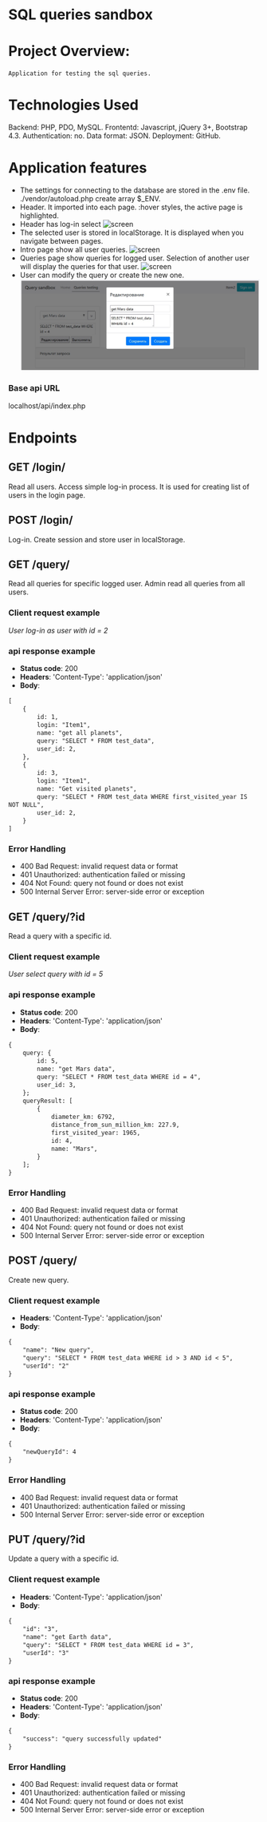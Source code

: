 ﻿# SQL queries sandbox

# Project Overview:
```
Application for testing the sql queries.
```
# Technologies Used
Backend: PHP, PDO, MySQL.
Frontentd: Javascript, jQuery 3+, Bootstrap 4.3.
Authentication: no.
Data format: JSON.
Deployment: GitHub.

# Application features
- The settings for connecting to the database are stored in the .env file. ./vendor/autoload.php create array $_ENV.
- Header. It imported into each page. :hover styles, the active page is highlighted.
- Header has log-in select
![screen](https://github.com/bart-git21/JS-PHP-MySQL--sql-queries-testing/blob/main/login.jpg)
- The selected user is stored in localStorage. It is displayed when you navigate between pages. 
- Intro page show all user queries.
![screen](https://github.com/bart-git21/JS-PHP-MySQL--sql-queries-testing/blob/main/intro.jpg)
- Queries page show queries for logged user. Selection of another user will display the queries for that user.
![screen](https://github.com/bart-git21/JS-PHP-MySQL--sql-queries-testing/blob/main/query.jpg)
- User can modify the query or create the new one.
![screen](https://github.com/bart-git21/JS-PHP-MySQL--sql-queries-sandbox/blob/main/edit.jpg)

### Base api URL
localhost/api/index.php

# Endpoints

## GET /login/
Read all users. Access simple log-in process. It is used for creating list of users in the login page.

## POST /login/
Log-in. Create session and store user in localStorage.

## GET /query/
Read all queries for specific logged user. Admin read all queries from all users.
### Client request example
*User log-in as user with id = 2*
### api response example
* **Status code**: 200
* **Headers**: 'Content-Type': 'application/json'
* **Body**:
```
[
    {
        id: 1,
        login: "Item1",
        name: "get all planets",
        query: "SELECT * FROM test_data",
        user_id: 2,
    },
    {
        id: 3,
        login: "Item1",
        name: "Get visited planets",
        query: "SELECT * FROM test_data WHERE first_visited_year IS NOT NULL",
        user_id: 2,
    }
]
```
### Error Handling
- 400 Bad Request: invalid request data or format
- 401 Unauthorized: authentication failed or missing
- 404 Not Found: query not found or does not exist
- 500 Internal Server Error: server-side error or exception

## GET /query/?id
Read a query with a specific id.
### Client request example
*User select query with id = 5*
### api response example
* **Status code**: 200
* **Headers**: 'Content-Type': 'application/json'
* **Body**:
```
{
    query: {
        id: 5,
        name: "get Mars data",
        query: "SELECT * FROM test_data WHERE id = 4",
        user_id: 3,
    };
    queryResult: [
        {
            diameter_km: 6792,
            distance_from_sun_million_km: 227.9,
            first_visited_year: 1965,
            id: 4,
            name: "Mars",
        }
    ];
}
```
### Error Handling
- 400 Bad Request: invalid request data or format
- 401 Unauthorized: authentication failed or missing
- 404 Not Found: query not found or does not exist
- 500 Internal Server Error: server-side error or exception

## POST /query/
Create new query.
### Client request example
* **Headers**: 'Content-Type': 'application/json'
* **Body**:
```
{
    "name": "New query",
    "query": "SELECT * FROM test_data WHERE id > 3 AND id < 5",
    "userId": "2"
}
```
### api response example
* **Status code**: 200
* **Headers**: 'Content-Type': 'application/json'
* **Body**:
```
{
    "newQueryId": 4
}
```
### Error Handling
- 400 Bad Request: invalid request data or format
- 401 Unauthorized: authentication failed or missing
- 500 Internal Server Error: server-side error or exception

## PUT /query/?id
Update a query with a specific id.
### Client request example
* **Headers**: 'Content-Type': 'application/json'
* **Body**:
```
{
    "id": "3",
    "name": "get Earth data",
    "query": "SELECT * FROM test_data WHERE id = 3",
    "userId": "3"
}
```
### api response example
* **Status code**: 200
* **Headers**: 'Content-Type': 'application/json'
* **Body**:
```
{
    "success": "query successfully updated"
}
```
### Error Handling
- 400 Bad Request: invalid request data or format
- 401 Unauthorized: authentication failed or missing
- 404 Not Found: query not found or does not exist
- 500 Internal Server Error: server-side error or exception